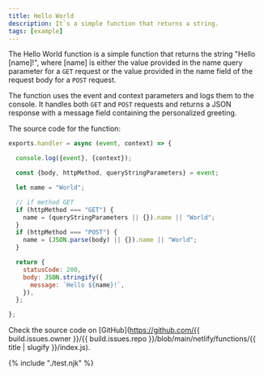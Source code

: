 ```yaml
---
title: Hello World
description: It`s a simple function that returns a string.
tags: [example]
---
```


The Hello World function is a simple function that returns the string "Hello [name]!", where [name] is either the value provided in the name query parameter for a `GET` request or the value provided in the name field of the request body for a `POST` request.

The function uses the event and context parameters and logs them to the console. It handles both `GET` and `POST` requests and returns a JSON response with a message field containing the personalized greeting.

The source code for the function:

```js
exports.handler = async (event, context) => {

  console.log({event}, {context});

  const {body, httpMethod, queryStringParameters} = event;

  let name = "World";

  // if method GET
  if (httpMethod === "GET") {
    name = (queryStringParameters || {}).name || "World";
  }
  if (httpMethod === "POST") {
    name = (JSON.parse(body) || {}).name || "World";
  }

  return {
    statusCode: 200,
    body: JSON.stringify({
      message: `Hello ${name}!`,
    }),
  };

};
```

Check the source code on [GitHub](https://github.com/{{ build.issues.owner }}/{{ build.issues.repo }}/blob/main/netlify/functions/{{ title | slugify }}/index.js).

{% include "./test.njk" %}

